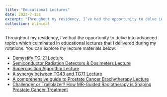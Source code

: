 ```yaml
---
title: "Educational Lectures"
date: 2023-7-15s
excerpt: "Throughout my residency, I’ve had the opportunity to delve into advanced topics and deliver lectures on the weekly physics meeting. You can explore my lecture materials by clicking the title!"
collection: clinical
---
```


<p>
  Throughout my residency, I’ve had the opportunity to delve into advanced topics which culminated in educational lectures that I delivered during my rotations. You can explore my lecture materials below:
</p>
<ul>
  <li><a href="/files/TG21.pdf">Demystify TG-21 Lecture</a></li>
  <li><a href="/files/Semiconductor.pdf">Semiconductor Radiation Detectors & Dosimeters Lecture</a></li>
  <li><a href="/files/Superposition.pdf">Superposition Algorithm Lecture</a></li>
  <li><a href="/files/Brachy_DoseCalc.pdf">A synergy between TG43 and TG71 Lecture</a></li>
  <li><a href="/files/Brachy_Prostate.pdf">A comprehensive guide to Prostate Cancer Brachytherapy Lecture</a></li>
  <li><a href="/files/MRLinac_Prostate.pdf">Challenger or Trailblazer? How MR-Guided Radiotherapy is Shaping Prostate Cancer Treatment</a></li>
</ul>
